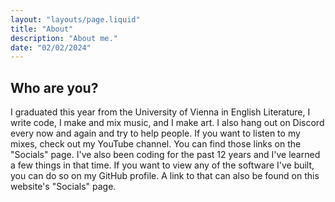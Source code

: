 ```yaml
---
layout: "layouts/page.liquid"
title: "About"
description: "About me."
date: "02/02/2024"
---
```


## Who are you?

I graduated this year from the University of Vienna in English Literature, I write code, I make and mix music, and I make art. I also hang out on Discord every now and again and try to help people. If you want to listen to my mixes, check out my YouTube channel. You can find those links on the "Socials" page. I've also been coding for the past 12 years and I've learned a few things in that time. If you want to view any of the software I've built, you can do so on my GitHub profile. A link to that can also be found on this website's "Socials" page.